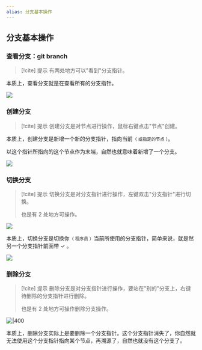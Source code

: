 ```yaml
---
alias: 分支基本操作
---
```


## 分支基本操作

### 查看分支：git branch

> [!cite] 提示
> 有两处地方可以"看到"分支指针。

本质上，查看分支就是在查看所有的分支指针。

![](https://woniumd.oss-cn-hangzhou.aliyuncs.com/java/hemiao/20220723082025.png)

### 创建分支

> [!cite] 提示
> 创建分支是对节点进行操作，鼠标右键点击"节点"创建。

本质上，创建分支是新增一个新的分支指针，指向当前<small>（ 或指定的节点 ）</small>。

以这个指针所指向的这个节点作为末端，自然也就意味着新增了一个分支。

![](https://woniumd.oss-cn-hangzhou.aliyuncs.com/java/hemiao/20220723081742.png)

### 切换分支 

> [!cite] 提示
> 切换分支是对分支指针进行操作，左键双击"分支指针"进行切换。
> 
> 也是有 2 处地方可操作。

![](https://woniumd.oss-cn-hangzhou.aliyuncs.com/java/hemiao/20220723082533.png)

本质上，切换分支是切换你<small>（ 程序员 ）</small>当前所使用的分支指针，简单来说，就是然另一个分支指针前面带 ✓ 。

![](https://woniumd.oss-cn-hangzhou.aliyuncs.com/java/hemiao/20220723084316.png)

###  删除分支

> [!cite] 提示
> 删除分支是对分支指针进行操作，要站在"别的"分支上，右键待删除的分支指针进行删除。
> 
> 也是有 2 处地方可操作删除分支操作。

![|400](https://woniumd.oss-cn-hangzhou.aliyuncs.com/java/hemiao/20220723083103.png)

本质上，删除分支实际上是要删除一个分支指针。这个分支指针消失了，你自然就无法使用这个分支指针指向某个节点，再溯源了，自然也就没有这个分支了。
